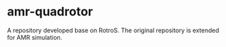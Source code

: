 # amr-quadrotor
A repository developed base on RotroS. The original repository is extended for AMR simulation.
